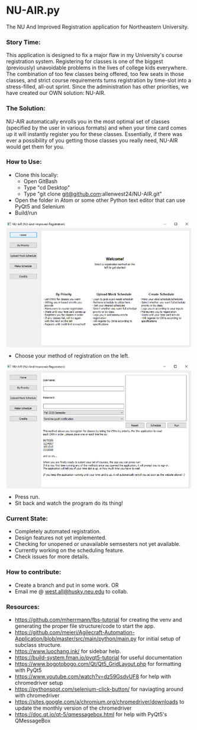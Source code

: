 # NU-AIR.py
The NU And Improved Registration application for Northeastern University. 

### Story Time:
This application is designed to fix a major flaw in my University's course registration system. Registering for classes is one of
the biggest (previously) unavoidable problems in the lives of college kids everywhere. The combination of too few 
classes being offered, too few seats in those classes, and strict course requirements turns registration by time-slot into a 
stress-filled, all-out sprint. Since the administration has other priorities, we have created our OWN 
solution: NU-AIR.

### The Solution:
NU-AIR automatically enrolls you in the most optimal set of classes (specified by the user in various formats) and when your time card comes up it will instantly register you for these classes. Essentially, if there was ever a possibility of you getting those classes you really need, NU-AIR would get them for you.

### How to Use:
- Clone this locally:
    - Open GitBash
    - Type "cd Desktop"
    - Type "git clone git@github.com:allenwest24/NU-AIR.git"
- Open the folder in Atom or some other Python text editor that can use PyQt5 and Selenium
- Build/run

<img align="center" width="500px" src="./NU-AIR-WelcomeScreen.PNG">

- Choose your method of registration on the left.

<img align="center" width="500px" src="./NU-AIR-PriorityScreen.PNG">

- Press run.
- Sit back and watch the program do its thing!

### Current State:
- Completely automated registration.
- Design features not yet implemented.
- Checking for unopened or unavailable semsesters not yet available.
- Currently working on the scheduling feature.
- Check issues for more details.

### How to contribute:
- Create a branch and put in some work.
    OR
- Email me @ west.all@husky.neu.edu to collab.

### Resources:
- https://github.com/mherrmann/fbs-tutorial for creating the venv and generating the proper file structure/code to start the app.
- https://github.com/meieri/Agilecraft-Automation-Application/blob/master/src/main/python/main.py for initial setup of subclass 
  structure.
- https://www.luochang.ink/ for sidebar help.
- https://build-system.fman.io/pyqt5-tutorial for useful documentation
- https://www.bogotobogo.com/Qt/Qt5_GridLayout.php for formatting with PyQt5
- https://www.youtube.com/watch?v=dz59GsdvUF8 for help with chromedriver setup
- https://pythonspot.com/selenium-click-button/ for naviagting around with chromedriver
- https://sites.google.com/a/chromium.org/chromedriver/downloads to update the monthly version of the chromedriver
- https://doc.qt.io/qt-5/qmessagebox.html for help with PyQt5's QMessageBox 
